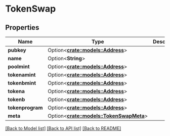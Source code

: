 # TokenSwap

## Properties

Name | Type | Description | Notes
------------ | ------------- | ------------- | -------------
**pubkey** | Option<[**crate::models::Address**](Address.md)> |  | [optional]
**name** | Option<**String**> |  | [optional]
**poolmint** | Option<[**crate::models::Address**](Address.md)> |  | [optional]
**tokenamint** | Option<[**crate::models::Address**](Address.md)> |  | [optional]
**tokenbmint** | Option<[**crate::models::Address**](Address.md)> |  | [optional]
**tokena** | Option<[**crate::models::Address**](Address.md)> |  | [optional]
**tokenb** | Option<[**crate::models::Address**](Address.md)> |  | [optional]
**tokenprogram** | Option<[**crate::models::Address**](Address.md)> |  | [optional]
**meta** | Option<[**crate::models::TokenSwapMeta**](TokenSwap_meta.md)> |  | [optional]

[[Back to Model list]](../solanabeach_api.wiki/Home.md#documentation-for-models) [[Back to API list]](../solanabeach_api.wiki/Home.md#documentation-for-api-endpoints) [[Back to README]](../solanabeach_api.wiki/Home.md)


